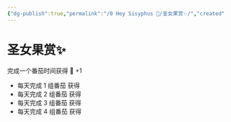 ```yaml
---
{"dg-publish":true,"permalink":"/0 Hey Sisyphus 🤚/圣女果赏✨/","created":"2023-05-25T10:02:56.597+08:00","updated":"2023-05-25T17:38:38.469+08:00"}
---
```


# 圣女果赏✨

完成一个番茄时间获得 💎 +1

- 每天完成 1 组番茄 获得
- 每天完成 2 组番茄 获得
- 每天完成 3 组番茄 获得
- 每天完成 4 组番茄 获得
